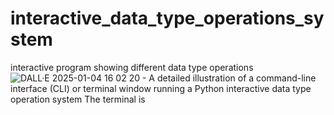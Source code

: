 # interactive_data_type_operations_system
 interactive program showing different data type operations
![DALL·E 2025-01-04 16 02 20 - A detailed illustration of a command-line interface (CLI) or terminal window running a Python interactive data type operation system  The terminal is ](https://github.com/user-attachments/assets/00d2bf36-46bc-43b4-a7e0-a8515073659a)
